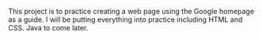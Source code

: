This project is to practice creating a web page using the Google homepage as a guide. I will be putting everything into practice including HTML and CSS. Java to come later.